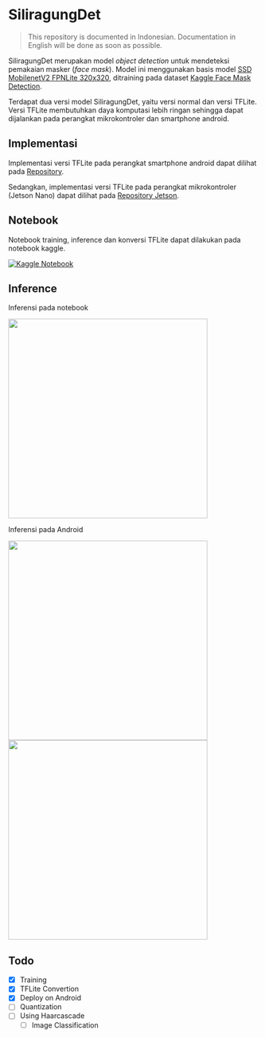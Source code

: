 # SiliragungDet

> This repository is documented in Indonesian. Documentation in English will be done as soon as possible.

SiliragungDet merupakan model _object detection_ untuk mendeteksi pemakaian masker (_face mask_). Model ini menggunakan basis model [SSD MobilenetV2 FPNLite 320x320](https://github.com/tensorflow/models/blob/master/research/object_detection/g3doc/tf2_detection_zoo.md "SSD MobileNet"), ditraining pada dataset [Kaggle Face Mask Detection](https://www.kaggle.com/andrewmvd/face-mask-detection "Kaggle Dataset").

Terdapat dua versi model SiliragungDet, yaitu versi normal dan versi TFLite. Versi TFLite membutuhkan daya komputasi lebih ringan sehingga dapat dijalankan pada perangkat mikrokontroler dan smartphone android.

## Implementasi
Implementasi versi TFLite pada perangkat smartphone android dapat dilihat pada [Repository](https://github.com/ruhyadi/SiliragungDet-Android "Repo Android").

Sedangkan, implementasi versi TFLite pada perangkat mikrokontroler (Jetson Nano) dapat dilihat pada [Repository Jetson](https://github.com/ruhyadi "Repo Jetson").

## Notebook
Notebook training, inference dan konversi TFLite dapat dilakukan pada notebook kaggle. 

[![Kaggle Notebook](https://raw.githubusercontent.com/ruhyadi/SiliragungDet-Model/main/Assets/kaggle-notebook.svg)](https://www.kaggle.com/didiruh/siliragungdet-model-training)

## Inference
Inferensi pada notebook

<img src="https://raw.githubusercontent.com/ruhyadi/SiliragungDet-Model/main/Assets/Notebook-1.png"  width="400">

Inferensi pada Android

<img src="https://raw.githubusercontent.com/ruhyadi/SiliragungDet-Model/main/Assets/Android-1.jpeg"  height="400">
<img src="https://raw.githubusercontent.com/ruhyadi/SiliragungDet-Model/main/Assets/Android-3.gif"  height="400">

## Todo
- [x] Training
- [x] TFLite Convertion
- [x] Deploy on Android
- [ ] Quantization
- [ ] Using Haarcascade
  - [ ] Image Classification

